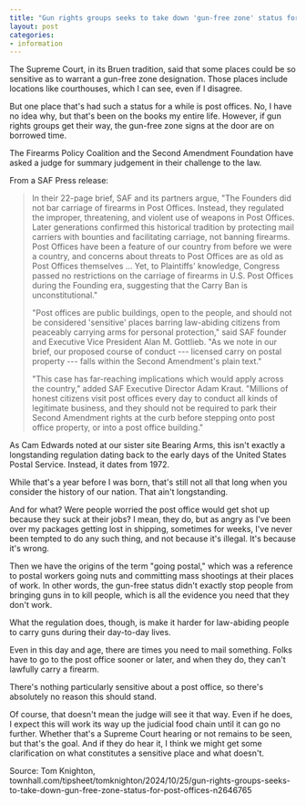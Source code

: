 ```yaml
---
title: "Gun rights groups seeks to take down 'gun-free zone' status for Post Offices"
layout: post
categories:
- information
---
```


The Supreme Court, in its Bruen tradition, said that some places could be so sensitive as to warrant a gun-free zone designation. Those places include locations like courthouses, which I can see, even if I disagree.

But one place that's had such a status for a while is post offices. No, I have no idea why, but that's been on the books my entire life. However, if gun rights groups get their way, the gun-free zone signs at the door are on borrowed time.

The Firearms Policy Coalition and the Second Amendment Foundation have asked a judge for summary judgement in their challenge to the law.

From a SAF Press release:

> In their 22-page brief, SAF and its partners argue, "The Founders did not bar carriage of firearms in Post Offices. Instead, they regulated the improper, threatening, and violent use of weapons in Post Offices. Later generations confirmed this historical tradition by protecting mail carriers with bounties and facilitating carriage, not banning firearms. Post Offices have been a feature of our country from before we were a country, and concerns about threats to Post Offices are as old as Post Offices themselves ... Yet, to Plaintiffs' knowledge, Congress passed no restrictions on the carriage of firearms in U.S. Post Offices during the Founding era, suggesting that the Carry Ban is unconstitutional."
>
> "Post offices are public buildings, open to the people, and should not be considered 'sensitive' places barring law-abiding citizens from peaceably carrying arms for personal protection," said SAF founder and Executive Vice President Alan M. Gottlieb. "As we note in our brief, our proposed course of conduct --- licensed carry on postal property --- falls within the Second Amendment's plain text."
>
> "This case has far-reaching implications which would apply across the country," added SAF Executive Director Adam Kraut. "Millions of honest citizens visit post offices every day to conduct all kinds of legitimate business, and they should not be required to park their Second Amendment rights at the curb before stepping onto post office property, or into a post office building."

As Cam Edwards noted at our sister site Bearing Arms, this isn't exactly a longstanding regulation dating back to the early days of the United States Postal Service. Instead, it dates from 1972.

While that's a year before I was born, that's still not all that long when you consider the history of our nation. That ain't longstanding.

And for what? Were people worried the post office would get shot up because they suck at their jobs? I mean, they do, but as angry as I've been over my packages getting lost in shipping, sometimes for weeks, I've never been tempted to do any such thing, and not because it's illegal. It's because it's wrong.

Then we have the origins of the term "going postal," which was a reference to postal workers going nuts and committing mass shootings at their places of work. In other words, the gun-free status didn't exactly stop people from bringing guns in to kill people, which is all the evidence you need that they don't work.

What the regulation does, though, is make it harder for law-abiding people to carry guns during their day-to-day lives.

Even in this day and age, there are times you need to mail something. Folks have to go to the post office sooner or later, and when they do, they can't lawfully carry a firearm.

There's nothing particularly sensitive about a post office, so there's absolutely no reason this should stand.

Of course, that doesn't mean the judge will see it that way. Even if he does, I expect this will work its way up the judicial food chain until it can go no further. Whether that's a Supreme Court hearing or not remains to be seen, but that's the goal. And if they do hear it, I think we might get some clarification on what constitutes a sensitive place and what doesn't.

Source: Tom Knighton, townhall.com/tipsheet/tomknighton/2024/10/25/gun-rights-groups-seeks-to-take-down-gun-free-zone-status-for-post-offices-n2646765
